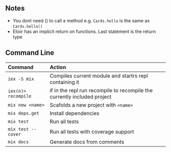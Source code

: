 ## Notes

- You dont need () to call a method e.g. `Cards.hello` is the same as `Cards.hello()`
- Elixir has an implicit return on functions. Last statement is the return type

## Command Line

| Command             | Action                                                                   |
| :------------------ | :----------------------------------------------------------------------- |
| `iex -S mix`        | Compiles current module and startrs repl containing it                   |
| `iex(n)> recompile` | if in the repl run recompile to recompile the currently included project |
| `mix new <name>`    | Scafolds a new project with `<name>`                                     |
| `mix deps.get`      | Install dependencies                                                     |
| `mix test`          | Run all tests                                                            |
| `mix test --cover`  | Run all tests with coverage support                                      |
| `mix docs`          | Generate docs from comments                                              |
